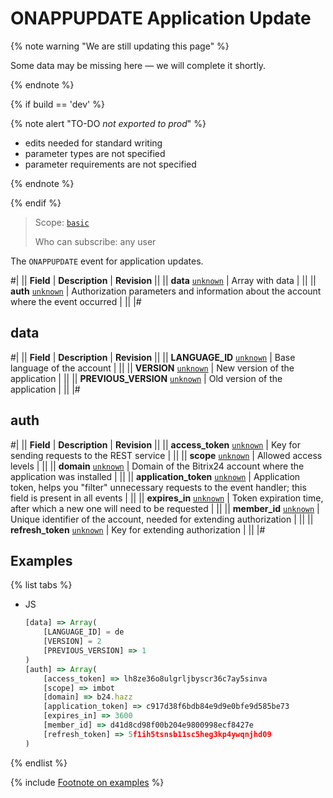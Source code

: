 # ONAPPUPDATE Application Update

{% note warning "We are still updating this page" %}

Some data may be missing here — we will complete it shortly.

{% endnote %}

{% if build == 'dev' %}

{% note alert "TO-DO _not exported to prod_" %}

- edits needed for standard writing
- parameter types are not specified
- parameter requirements are not specified

{% endnote %}

{% endif %}

> Scope: [`basic`](../../scopes/permissions.md)
>
> Who can subscribe: any user

The `ONAPPUPDATE` event for application updates.

#|
|| **Field** | **Description** | **Revision** ||
|| **data** 
[`unknown`](../../data-types.md) | Array with data | ||
|| **auth** 
[`unknown`](../../data-types.md) | Authorization parameters and information about the account where the event occurred | ||
|#

## data

#|
|| **Field** | **Description** | **Revision** ||
|| **LANGUAGE_ID** 
[`unknown`](../../data-types.md) | Base language of the account | ||
|| **VERSION** 
[`unknown`](../../data-types.md) | New version of the application | ||
|| **PREVIOUS_VERSION** 
[`unknown`](../../data-types.md) | Old version of the application | ||
|#

## auth

#|
|| **Field** | **Description** | **Revision** ||
|| **access_token** 
[`unknown`](../../data-types.md) | Key for sending requests to the REST service | ||
|| **scope** 
[`unknown`](../../data-types.md) | Allowed access levels | ||
|| **domain** 
[`unknown`](../../data-types.md) | Domain of the Bitrix24 account where the application was installed | ||
|| **application_token** 
[`unknown`](../../data-types.md) | Application token, helps you "filter" unnecessary requests to the event handler; this field is present in all events | ||
|| **expires_in** 
[`unknown`](../../data-types.md) | Token expiration time, after which a new one will need to be requested | ||
|| **member_id** 
[`unknown`](../../data-types.md) | Unique identifier of the account, needed for extending authorization | ||
|| **refresh_token** 
[`unknown`](../../data-types.md) | Key for extending authorization | ||
|#

## Examples

{% list tabs %}

- JS

    ```js
    [data] => Array(
        [LANGUAGE_ID] = de
        [VERSION] = 2
        [PREVIOUS_VERSION] => 1
    )
    [auth] => Array(
        [access_token] => lh8ze36o8ulgrljbyscr36c7ay5sinva
        [scope] => imbot
        [domain] => b24.hazz
        [application_token] => c917d38f6bdb84e9d9e0bfe9d585be73
        [expires_in] => 3600
        [member_id] => d41d8cd98f00b204e9800998ecf8427e
        [refresh_token] => 5f1ih5tsnsb11sc5heg3kp4ywqnjhd09
    )
    ```

{% endlist %}

{% include [Footnote on examples](../../../_includes/examples.md) %}